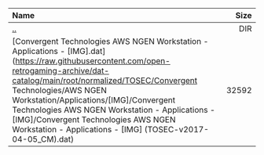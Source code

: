 |Name|Size|
|:---|---:|
|[..](../index.html)|DIR|
|[Convergent Technologies AWS NGEN Workstation - Applications - [IMG].dat](https://raw.githubusercontent.com/open-retrogaming-archive/dat-catalog/main/root/normalized/TOSEC/Convergent Technologies/AWS NGEN Workstation/Applications/[IMG]/Convergent Technologies AWS NGEN Workstation - Applications - [IMG]/Convergent Technologies AWS NGEN Workstation - Applications - [IMG] (TOSEC-v2017-04-05_CM).dat)|32592|
